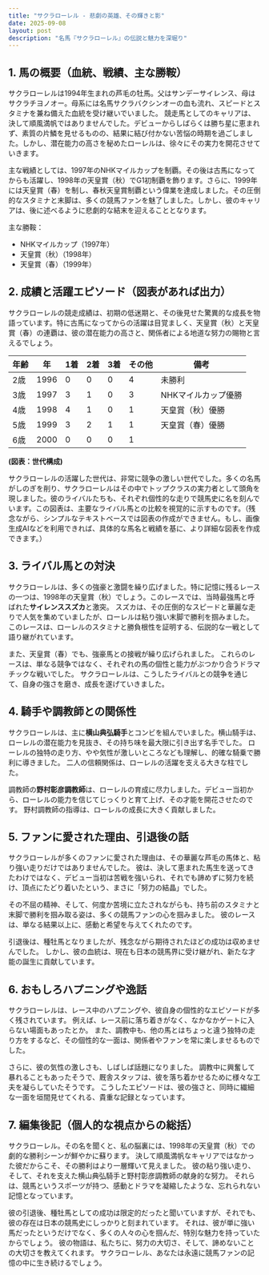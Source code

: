 ```yaml
---
title: "サクラローレル - 悲劇の英雄、その輝きと影"
date: 2025-09-08
layout: post
description: "名馬『サクラローレル』の伝説と魅力を深堀り"
---
```


## 1. 馬の概要（血統、戦績、主な勝鞍）

サクラローレルは1994年生まれの芦毛の牡馬。父はサンデーサイレンス、母はサクラチヨノオー。母系には名馬サクラバクシンオーの血も流れ、スピードとスタミナを兼ね備えた血統を受け継いでいました。  競走馬としてのキャリアは、決して順風満帆ではありませんでした。デビューからしばらくは勝ち星に恵まれず、素質の片鱗を見せるものの、結果に結び付かない苦悩の時期を過ごしました。しかし、潜在能力の高さを秘めたローレルは、徐々にその実力を開花させていきます。

主な戦績としては、1997年のNHKマイルカップを制覇。その後は古馬になってからも活躍し、1998年の天皇賞（秋）でG1初制覇を飾ります。さらに、1999年には天皇賞（春）を制し、春秋天皇賞制覇という偉業を達成しました。その圧倒的なスタミナと末脚は、多くの競馬ファンを魅了しました。しかし、彼のキャリアは、後に述べるように悲劇的な結末を迎えることとなります。

主な勝鞍：

* NHKマイルカップ（1997年）
* 天皇賞（秋）（1998年）
* 天皇賞（春）（1999年）


## 2. 成績と活躍エピソード（図表があれば出力）

サクラローレルの競走成績は、初期の低迷期と、その後見せた驚異的な成長を物語っています。特に古馬になってからの活躍は目覚ましく、天皇賞（秋）と天皇賞（春）の連覇は、彼の潜在能力の高さと、関係者による地道な努力の賜物と言えるでしょう。

| 年齢 | 年 | 1着 | 2着 | 3着 | その他 | 備考 |
|---|---|---|---|---|---|---|
| 2歳 | 1996 | 0 | 0 | 0 | 4 | 未勝利 |
| 3歳 | 1997 | 3 | 1 | 0 | 3 | NHKマイルカップ優勝 |
| 4歳 | 1998 | 4 | 1 | 0 | 1 | 天皇賞（秋）優勝 |
| 5歳 | 1999 | 3 | 2 | 1 | 1 | 天皇賞（春）優勝 |
| 6歳 | 2000 | 0 | 0 | 0 | 1 |  |


**(図表：世代構成)**

サクラローレルの活躍した世代は、非常に競争の激しい世代でした。多くの名馬がしのぎを削り、サクラローレルはその中でトップクラスの実力者として頭角を現しました。彼のライバルたちも、それぞれ個性的な走りで競馬史に名を刻んでいます。この図表は、主要なライバル馬との比較を視覚的に示すものです。（残念ながら、シンプルなテキストベースでは図表の作成ができません。もし、画像生成AIなどを利用できれば、具体的な馬名と戦績を基に、より詳細な図表を作成できます。）


## 3. ライバル馬との対決

サクラローレルは、多くの強豪と激闘を繰り広げました。特に記憶に残るレースの一つは、1998年の天皇賞（秋）でしょう。このレースでは、当時最強馬と呼ばれた**サイレンススズカ**と激突。  スズカは、その圧倒的なスピードと華麗な走りで人気を集めていましたが、ローレルは粘り強い末脚で勝利を掴みました。  このレースは、ローレルのスタミナと勝負根性を証明する、伝説的な一戦として語り継がれています。

また、天皇賞（春）でも、強豪馬との接戦が繰り広げられました。  これらのレースは、単なる競争ではなく、それぞれの馬の個性と能力がぶつかり合うドラマチックな戦いでした。  サクラローレルは、こうしたライバルとの競争を通じて、自身の強さを磨き、成長を遂げていきました。


## 4. 騎手や調教師との関係性

サクラローレルは、主に**横山典弘騎手**とコンビを組んでいました。横山騎手は、ローレルの潜在能力を見抜き、その持ち味を最大限に引き出す名手でした。  ローレルの独特の走り方、やや気性が激しいところなども理解し、的確な騎乗で勝利に導きました。  二人の信頼関係は、ローレルの活躍を支える大きな柱でした。

調教師の**野村彰彦調教師**は、ローレルの育成に尽力しました。デビュー当初から、ローレルの能力を信じてじっくりと育て上げ、その才能を開花させたのです。  野村調教師の指導は、ローレルの成長に大きく貢献しました。


## 5. ファンに愛された理由、引退後の話

サクラローレルが多くのファンに愛された理由は、その華麗な芦毛の馬体と、粘り強い走りだけではありませんでした。  彼は、決して恵まれた馬生を送ってきたわけではなく、デビュー当初は苦戦を強いられ、それでも諦めずに努力を続け、頂点にたどり着いたという、まさに「努力の結晶」でした。

その不屈の精神、そして、何度か苦境に立たされながらも、持ち前のスタミナと末脚で勝利を掴み取る姿は、多くの競馬ファンの心を掴みました。  彼のレースは、単なる結果以上に、感動と希望を与えてくれたのです。

引退後は、種牡馬となりましたが、残念ながら期待されたほどの成功は収めませんでした。  しかし、彼の血統は、現在も日本の競馬界に受け継がれ、新たな才能の誕生に貢献しています。


## 6. おもしろハプニングや逸話

サクラローレルは、レース中のハプニングや、彼自身の個性的なエピソードが多く残されています。  例えば、レース前に落ち着きがなく、なかなかゲートに入らない場面もあったとか。  また、調教中も、他の馬とはちょっと違う独特の走り方をするなど、その個性的な一面は、関係者やファンを常に楽しませるものでした。

さらに、彼の気性の激しさも、しばしば話題になりました。  調教中に興奮して暴れることもあったそうで、厩舎スタッフは、彼を落ち着かせるために様々な工夫を凝らしていたそうです。  こうしたエピソードは、彼の強さと、同時に繊細な一面を垣間見せてくれる、貴重な記録となっています。


## 7. 編集後記（個人的な視点からの総括）

サクラローレル。その名を聞くと、私の脳裏には、1998年の天皇賞（秋）での劇的な勝利シーンが鮮やかに蘇ります。  決して順風満帆なキャリアではなかった彼だからこそ、その勝利はより一層輝いて見えました。  彼の粘り強い走り、そして、それを支えた横山典弘騎手と野村彰彦調教師の献身的な努力。  それらは、競馬というスポーツが持つ、感動とドラマを凝縮したような、忘れられない記憶となっています。

彼の引退後、種牡馬としての成功は限定的だったと聞いていますが、それでも、彼の存在は日本の競馬史にしっかりと刻まれています。  それは、彼が単に強い馬だったというだけでなく、多くの人々の心を掴んだ、特別な魅力を持っていたからでしょう。  彼の物語は、私たちに、努力の大切さ、そして、諦めないことの大切さを教えてくれます。  サクラローレル、あなたは永遠に競馬ファンの記憶の中に生き続けるでしょう。

